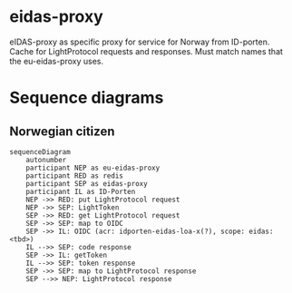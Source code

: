 # eidas-proxy

eIDAS-proxy as specific proxy for service for Norway from ID-porten.
Cache for LightProtocol requests and responses. Must match names that the eu-eidas-proxy uses.

# Sequence diagrams

## Norwegian citizen

```mermaid  
sequenceDiagram
    autonumber
    participant NEP as eu-eidas-proxy
    participant RED as redis
    participant SEP as eidas-proxy
    participant IL as ID-Porten
    NEP ->> RED: put LightProtocol request
    NEP ->> SEP: LightToken
    SEP ->> RED: get LightProtocol request
    SEP ->> SEP: map to OIDC
    SEP ->> IL: OIDC (acr: idporten-eidas-loa-x(?), scope: eidas:<tbd>)
    IL -->> SEP: code response
    SEP ->> IL: getToken
    IL -->> SEP: token response
    SEP ->> SEP: map to LightProtocol response
    SEP -->> NEP: LightProtocol response

```    